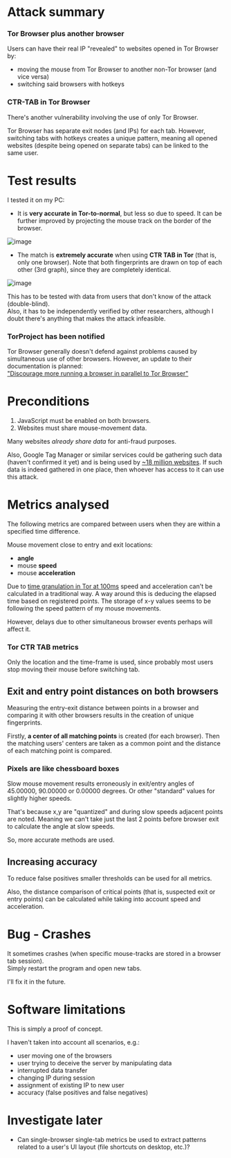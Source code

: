 # Attack summary 

### Tor Browser plus another browser
Users can have their real IP "revealed" to websites opened in Tor Browser by:

- moving the mouse from Tor Browser to another non-Tor browser (and vice versa)
- switching said browsers with hotkeys 

### CTR-TAB in Tor Browser
There's another vulnerability involving the use of only Tor Browser.

Tor Browser has separate exit nodes (and IPs) for each tab. 
However, switching tabs with hotkeys creates a unique pattern,
meaning all opened websites (despite being opened on separate tabs) 
can be linked to the same user.

# Test results
I tested it on my PC:

 - It is **very accurate in Tor-to-normal**, but less so 
due to speed. It can be further improved by projecting 
the mouse track on the border of the browser.

![image](https://user-images.githubusercontent.com/10809024/147254027-6cbc6f85-d82b-4ed8-9834-6c5912920dfd.png)

 - The match is **extremely accurate** when using **CTR TAB in Tor** 
(that is, only one browser). Note that both fingerprints are drawn on top of each other (3rd graph), since they are completely identical. 

![image](https://user-images.githubusercontent.com/10809024/147253839-c1d2413f-2e31-4b3b-bd1b-fe2a75824812.png)



This has to be tested with data from users 
that don't know of the attack (double-blind).   
Also, it has to be independently verified by other researchers,
although I doubt there's anything that makes the attack infeasible. 

### TorProject has been notified
Tor Browser generally doesn't defend against problems caused
by simultaneous use of other browsers. However, 
an update to their documentation is planned:    
["Discourage more running a browser in parallel to Tor Browser"](https://gitlab.torproject.org/tpo/web/support/-/issues/280)


# Preconditions
1. JavaScript must be enabled on both browsers.
2. Websites must share mouse-movement data.

Many websites *already share data* for anti-fraud purposes.

Also, Google Tag Manager or similar services could be gathering such data (haven't confirmed it yet)
and is being used by [~18 million websites](https://trends.builtwith.com/websitelist/Google-Tag-Manager).
If such data is indeed gathered in one place,
then whoever has access to it can use this attack.

# Metrics analysed
The following metrics are compared between users 
when they are within a specified time difference. 

Mouse movement close to entry and exit locations: 

- **angle**
- mouse **speed**
- mouse **acceleration**

Due to [time granulation in Tor at 100ms](https://gitlab.torproject.org/legacy/trac/-/issues/1517) 
speed and acceleration can't be calculated in a traditional way.
A way around this is deducing the elapsed time based on 
registered points. The storage of x-y values seems to be following 
the speed pattern of my mouse movements. 

However, delays due to other simultaneous 
browser events perhaps will affect it.

### Tor CTR TAB metrics
Only the location and the time-frame is used, 
since probably most users stop moving their mouse 
before switching tab.

## Exit and entry point distances on both browsers

Measuring the entry-exit distance between points in a browser 
and comparing it with other browsers results in the creation of
unique fingerprints. 

Firstly, **a center of all matching points** is created 
(for each browser). Then the matching users' centers 
are taken as a common point 
and the distance of each matching point is compared.


### Pixels are like chessboard boxes

Slow mouse movement results erroneously in exit/entry angles 
of 45.00000, 90.00000 or 0.00000 degrees. 
Or other "standard" values for slightly higher speeds.

That's because x,y are "quantized" and during 
slow speeds adjacent points are noted. 
Meaning we can't take just the last 2 points 
before browser exit to calculate the angle at 
slow speeds.

So, more accurate methods are used. 

## Increasing accuracy
To reduce false positives smaller 
thresholds can be used for all metrics. 

Also, the distance comparison of critical points 
(that is, suspected exit or entry points) can be calculated 
while taking into account speed and acceleration.

# Bug - Crashes
It sometimes crashes 
(when specific mouse-tracks are stored in a browser tab session).   
Simply restart the program and open new tabs.

I'll fix it in the future.

# Software limitations 

This is simply a proof of concept.   

I haven't taken into account all scenarios, e.g.: 
- user moving one of the browsers
- user trying to deceive the server by manipulating data
- interrupted data transfer
- changing IP during session
- assignment of existing IP to new user
- accuracy (false positives and false negatives)


# Investigate later
- Can single-browser single-tab metrics be used to extract patterns 
related to a user's UI layout (file shortcuts on desktop, etc.)?

